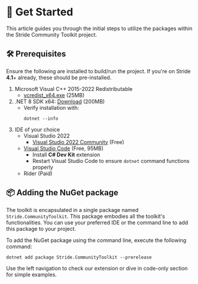 # 🚀 Get Started

This article guides you through the initial steps to utilize the packages within the Stride Community Toolkit project.

## 🛠️ Prerequisites

Ensure the following are installed to build/run the project. If you're on Stride **4.1**+ already, these should be pre-installed.

1. Microsoft Visual C++ 2015-2022 Redistributable
   - [vcredist_x64.exe](https://aka.ms/vs/17/release/vc_redist.x64.exe) (25MB)
1. .NET 8 SDK x64: [Download](https://dotnet.microsoft.com/en-us/download) (200MB)
   - Verify installation with:
        ```
        dotnet --info
        ```
1. IDE of your choice
   - Visual Studio 2022
      - [Visual Studio 2022 Community](https://visualstudio.microsoft.com/vs/) (Free)
   - [Visual Studio Code](https://code.visualstudio.com/) (Free, 95MB)
      - Install **C# Dev Kit** extension 
      - Restart Visual Studio Code to ensure `dotnet` command functions properly
   - Rider (Paid)

## 📦 Adding the NuGet package

The toolkit is encapsulated in a single package named `Stride.CommunityToolkit`. This package embodies all the toolkit's functionalities. You can use your preferred IDE or the command line to add this package to your project.


To add the NuGet package using the command line, execute the following command:

```
dotnet add package Stride.CommunityToolkit --prerelease
```

Use the left navigation to check our extension or dive in code-only section for simple examples.